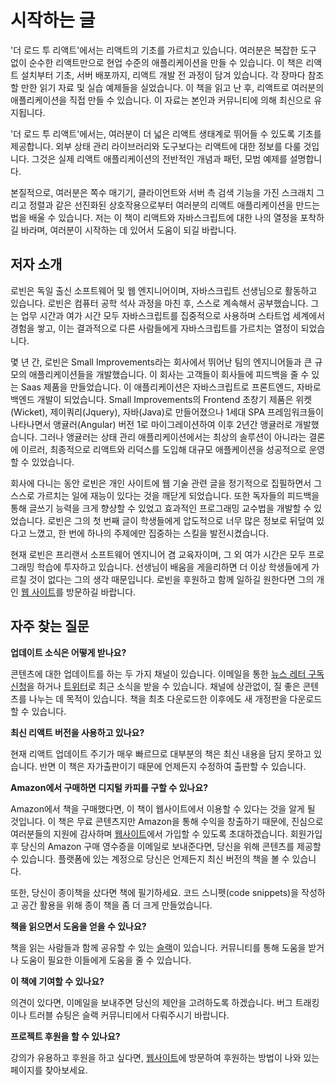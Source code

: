 # 시작하는 글

'더 로드 투 리액트'에서는 리액트의 기초를 가르치고 있습니다. 여러분은 복잡한 도구 없이 순수한 리액트만으로 현업 수준의 애플리케이션을 만들 수 있습니다. 이 책은 리액트 설치부터 기초, 서버 배포까지, 리액트 개발 전 과정이 담겨 있습니다. 각 장마다 참조할 만한 읽기 자료 및 실습 예제들을 실었습니다. 이 책을 읽고 난 후, 리액트로 여러분의 애플리케이션을 직접 만들 수 있습니다. 이 자료는 본인과 커뮤니티에 의해 최신으로 유지됩니다.

'더 로드 투 리액트'에서는, 여러분이 더 넓은 리액트 생태계로 뛰어들 수 있도록 기초를 제공합니다. 외부 상태 관리 라이브러리와 도구보다는 리액트에 대한 정보를 다룰 것입니다. 그것은 실제 리액트 애플리케이션의 전반적인 개념과 패턴, 모범 예제를 설명합니다. 

본질적으로, 여러분은 쪽수 매기기, 클라이언트와 서버 측 검색 기능을 가진 스크래치 그리고 정렬과 같은 선진화된 상호작용으로부터 여러분의 리액트 애플리케이션을 만드는 법을 배울 수 있습니다. 저는 이 책이 리액트와 자바스크립트에 대한 나의 열정을 포착하길 바라며, 여러분이 시작하는 데 있어서 도움이 되길 바랍니다.

## 저자 소개

로빈은 독일 출신 소프트웨어 및 웹 엔지니어이며, 자바스크립트 선생님으로 활동하고 있습니다. 로빈은 컴퓨터 공학 석사 과정을 마친 후, 스스로 계속해서 공부했습니다. 그는 업무 시간과 여가 시간 모두 자바스크립트를 집중적으로 사용하며 스타트업 세계에서 경험을 쌓고, 이는 결과적으로 다른 사람들에게 자바스크립트를 가르치는 열정이 되었습니다.

몇 년 간, 로빈은 Small Improvements라는 회사에서 뛰어난 팀의 엔지니어들과 큰 규모의 애플리케이션들을 개발했습니다. 이 회사는 고객들이 회사들에 피드백을 줄 수 있는 Saas 제품을 만들었습니다. 이 애플리케이션은 자바스크립트로 프론트엔드, 자바로 백엔드 개발이 되었습니다. Small Improvements의 Frontend 초창기 제품은 위켓(Wicket), 제이쿼리(Jquery), 자바(Java)로 만들어졌으나 1세대 SPA 프레임워크들이 나타나면서 앵귤러(Angular) 버전 1로 마이그레이션하여 이후 2년간 앵귤러로 개발했습니다. 그러나 앵귤러는 상태 관리 애플리케이션에서는 최상의 솔루션이 아니라는 결론에 이르러, 최종적으로 리액트와 리덕스를 도입해 대규모 애플케이션을 성공적으로 운영할 수 있었습니다.

회사에 다니는 동안 로빈은 개인 사이트에 웹 기술 관련 글을 정기적으로 집필하면서 그 스스로 가르치는 일에 재능이 있다는 것을 깨닫게 되었습니다. 또한 독자들의 피드백을 통해 글쓰기 능력을 크게 향상할 수 있었고 효과적인 프로그래밍 교수법을 개발할 수 있었습니다. 로빈은 그의 첫 번째 글이 학생들에게 압도적으로 너무 많은 정보로 뒤덮여 있다고 느꼈고, 한 번에 하나의 주제에만 집중하는 스킬을 발전시켰습니다.

현재 로빈은 프리랜서 소프트웨어 엔지니어 겸 교육자이며, 그 외 여가 시간은 모두 프로그래밍 학습에 투자하고 있습니다. 선생님이 배움을 게을리하면 더 이상 학생들에게 가르칠 것이 없다는 그의 생각 때문입니다. 로빈을 후원하고 함께 일하길 원한다면 그의 개인 [웹 사이트](https://www.robinwieruch.de/about)를 방문하길 바랍니다.

## 자주 찾는 질문

**업데이트 소식은 어떻게 받나요?**

콘텐츠에 대한 업데이트를 하는 두 가지 채널이 있습니다. 이메일을 통한 [뉴스 레터 구독 신청](https://www.getrevue.co/profile/rwieruch)을 하거나 [트위터](https://twitter.com/rwieruch)로 최근 소식을 받을 수 있습니다. 채널에 상관없이, 질 좋은 콘텐츠를 나누는 데 목적이 있습니다. 책을 최초 다운로드한 이후에도 새 개정판을 다운로드할 수 있습니다.

**최신 리액트 버전을 사용하고 있나요?**

현재 리액트 업데이트 주기가 매우 빠르므로 대부분의 책은 최신 내용을 담지 못하고 있습니다. 반면 이 책은 자가출판이기 때문에 언제든지 수정하여 출판할 수 있습니다.

**Amazon에서 구매하면 디지털 카피를 구할 수 있나요?** 

Amazon에서 책을 구매했다면, 이 책이 웹사이트에서 이용할 수 있다는 것을 알게 될 것입니다. 이 책은 무료 콘텐츠지만 Amazon을 통해 수익을 창출하기 때문에, 진심으로 여러분들의 지원에 감사하며 [웹사이트](https://www.robinwieruch.de/)에서 가입할 수 있도록 초대하겠습니다. 회원가입 후 당신의 Amazon 구매 영수증을 이메일로 보내준다면, 당신을 위해 콘텐츠를 제공할 수 있습니다. 플랫폼에 있는 계정으로 당신은 언제든지 최신 버전의 책을 볼 수 있습니다. 

또한, 당신이 종이책을 샀다면 책에 필기하세요. 코드 스니펫(code snippets)을 작성하고 공간 활용을 위해 종이 책을 좀 더 크게 만들었습니다. 

**책을 읽으면서 도움을 얻을 수 있나요?** 

책을 읽는 사람들과 함께 공유할 수 있는 [슬랙](https://slack-the-road-to-learn-react.wieruch.com/)이 있습니다. 커뮤니티를 통해 도움을 받거나 도움이 필요한 이들에게 도움을 줄 수 있습니다.

**이 책에 기여할 수 있나요?** 

의견이 있다면, 이메일을 보내주면 당신의 제안을 고려하도록 하겠습니다. 버그 트래킹이나 트러블 슈팅은 슬랙 커뮤니티에서 다뤄주시기 바랍니다.

**프로젝트 후원을 할 수 있나요?** 

강의가 유용하고 후원을 하고 싶다면, [웹사이트](https://www.robinwieruch.de/about)에 방문하여 후원하는 방법이 나와 있는 페이지를 찾아보세요. 





